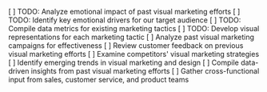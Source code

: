 [ ] TODO: Analyze emotional impact of past visual marketing efforts
[ ] TODO: Identify key emotional drivers for our target audience
[ ] TODO: Compile data metrics for existing marketing tactics
[ ] TODO: Develop visual representations for each marketing tactic
[ ] Analyze past visual marketing campaigns for effectiveness
[ ] Review customer feedback on previous visual marketing efforts
[ ] Examine competitors' visual marketing strategies
[ ] Identify emerging trends in visual marketing and design
[ ] Compile data-driven insights from past visual marketing efforts
[ ] Gather cross-functional input from sales, customer service, and product teams